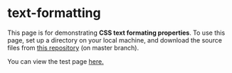 # text-formatting

This page is for demonstrating <strong>CSS text formating properties</strong>. To use this page, set up a directory on your local machine, and download the source files from <a href=https://github.com/elborracho420/text-formatting title="Github Source Files"> this repository</a> (on master branch).


You can view the test page <a href=https://elborracho420.github.io/text-formatting/text.html title="Test Page"> here.</a>
